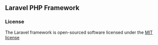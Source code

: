## Laravel PHP Framework



### License

The Laravel framework is open-sourced software licensed under the [MIT license](http://opensource.org/licenses/MIT)
